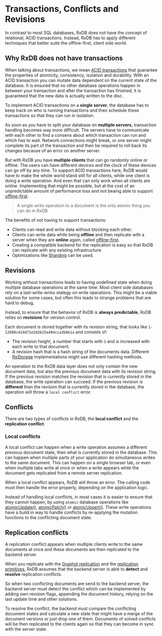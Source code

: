 # Transactions, Conflicts and Revisions

In contrast to most SQL databases, RxDB does not have the concept of relational, ACID transactions. Instead, RxDB has to apply different techniques that better suite the offline-first, client side world.

## Why RxDB does not have transactions

When talking about transactions, we mean [ACID transactions](https://en.wikipedia.org/wiki/ACID) that guarantee the properties of atomicity, consistency, isolation and durability.
With an ACID transaction you can mutate data dependent on the current state of the database. It is ensured that no other database operations happen in between your transaction and after the transaction has finished, it is guaranteed that the new data is actually written to the disc.

To implement ACID transactions on a **single server**, the database has to keep track on who is running transactions and then schedule these transactions so that they can run in isolation.

As soon as you have to split your database on **multiple servers**, transaction handling becomes way more difficult. The servers have to communicate with each other to find a consens about which transaction can run and which has to wait. Network connections might break, or one server might complete its part of the transaction and then be required to roll back its changes because of an error on another server. 

But with RxDB you have **multiple clients** that can go randomly online or offline. The users can have different devices and the clock of these devices can go off by any time. To support ACID transactions here, RxDB would have to make the whole world stand still for all clients, while one client is doing a write operation. And even that can only work when all clients are online. Implementing that might be possible, but at the cost of an unpredictable amount of performance loss and not beaing able to support [offline-first](./offline-first.md).

> A single write operation to a document is the only atomic thing you can do in RxDB.

The benefits of not having to support transactions:

- Clients can read and write data without blocking each other.
- Clients can write data while being **offline** and then replicate with a server when they are **online** again, called [offline-first](./offline-first.md).
- Creating a compatible backend for the replication is easy so that RxDB can replicate with any existing infrastructure.
- Optimizations like [Sharding](./rx-storage-sharding.md) can be used.


## Revisions

Working without transactions leads to having undefined state when doing multiple database operations at the same time. Most client side databases rely on a last-write-wrins stategy on write operations. This might be a viable solution for some cases, but often this leads to strange problems that are hard to debug.

Instead, to ensure that the behavior of RxDB is **always predictable**, RxDB relies on **revisions** for version control.

Each document is stored together with its revision string, that looks like `1-12080c42d471e3d2625e49dcca3b8e1a` and consists of:
- The revision height, a number that starts with `1` and is increased with each write to that document.
- A revision hash that is a hash string of the documents data. Different [RxStorage](./rx-storage.md) implementations might use different hashing methods.

An operation to the RxDB data layer does not only contain the new document data, but also the previous document data with its revision string. If the previous revision matches the revision that is currently stored in the database, the write operation can succeed. If the previous revision is **different** than the revision that is currently stored in the database, the operation will throw a `local conflict` error.

## Conflicts

There are two types of conflicts in RxDB, the **local conflict** and the **replication conflict**.

### Local conflicts

A local conflict can happen when a write operation assumes a different previous document state, then what is currently stored in the database. This can happen when multiple parts of your application do simultaneous writes to the same document. This can happen on a single browser tab, or even when multiple tabs write at once or when a write appears while the document gets replicated from a remote server replication.

When a local conflict appears, RxDB will throw an error. The calling code must then handle the error properly, depending on the application logic.

Instead of handling local conflicts, in most cases it is easier to ensure that they cannot happen, by using `atomic` database operations like [atomicUpdate()](./rx-document.md), [atomicPatch()](./rx-document.md) or [atomicUpsert()](./rx-collection.md). These write operations have a build in way to handle conflicts by re-applying the mutation functions to the conflicting document state.

## Replication conflicts

A replication conflict appears when mutliple clients write to the same documents at once and these documents are then replicated to the backend server. 

When you replicate with the [Graphql replication](./replication-graphql.md) and the [replication primitives](./replication.md), RxDB assumes that the backend server is able to **detect** and **resolve** replication conflicts. 

So when two conflicting documents are send to the backend server, the backend server must detect the conflict which can be implemented by adding own revision flags, appending the document history, relying on the last update time and other solutions.

To resolve the conflict, the backend must compare the conflicting document states and calculate a new state that might have a merge of the document versions or just drop one of them. Documents of solved conflicts will be then replicated to the clients again so that they can become in sync with the server state.
